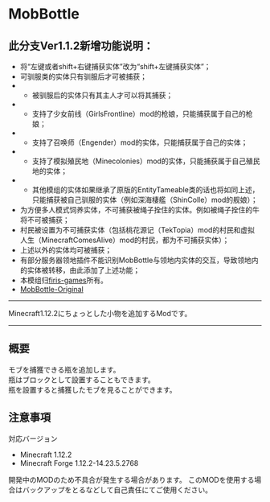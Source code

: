 MobBottle
===
## 此分支Ver1.1.2新增功能说明：  
- 将“左键或者shift+右键捕获实体”改为“shift+左键捕获实体”；  
- 可驯服类的实体只有驯服后才可被捕获；  
- - 被驯服后的实体只有其主人才可以将其捕获；  
- - 支持了少女前线（GirlsFrontline）mod的枪娘，只能捕获属于自己的枪娘；  
- - 支持了召唤师（Engender）mod的实体，只能捕获属于自己的实体；  
- - 支持了模拟殖民地（Minecolonies）mod的实体，只能捕获属于自己殖民地的实体；  
- - 其他模组的实体如果继承了原版的EntityTameable类的话也将如同上述，只能捕获被自己驯服的实体（例如深海棲艦（ShinColle）mod的舰娘）；  
- 为方便多人模式饲养实体，不可捕获被绳子拴住的实体。例如被绳子拴住的牛将不可被捕获；  
- 村民被设置为不可捕获实体（包括桃花源记（TekTopia）mod的村民和虚拟人生（MinecraftComesAlive）mod的村民，都为不可捕获实体）；  
- 上述以外的实体均可被捕获；  
- 有部分服务器领地插件不能识别MobBottle与领地内实体的交互，导致领地内的实体被转移，由此添加了上述功能；  
- 本模组归[firis-games](https://github.com/firis-games)所有。
- [MobBottle-Original](https://github.com/firis-games/MobBottle)
---

Minecraft1.12.2にちょっとした小物を追加するModです。

---

## 概要
モブを捕獲できる瓶を追加します。  
瓶はブロックとして設置することもできます。  
瓶を設置すると捕獲したモブを見ることができます。

## 注意事項
対応バージョン
- Minecraft 1.12.2
- Minecraft Forge 1.12.2-14.23.5.2768
  
開発中のMODのため不具合が発生する場合があります。
このMODを使用する場合はバックアップをとるなどして自己責任にてご使用ください。

